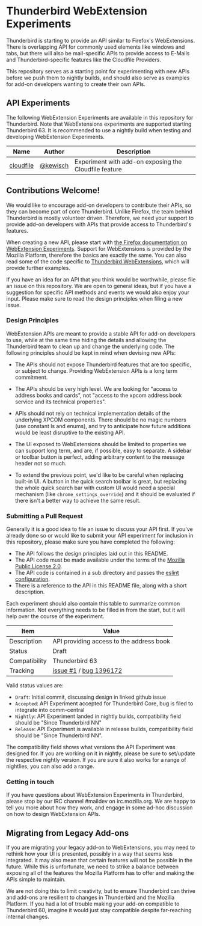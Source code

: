 Thunderbird WebExtension Experiments
====================================
Thunderbird is starting to provide an API similar to Firefox's WebExtensions. There is overlapping
API for commonly used elements like windows and tabs, but there will also be mail-specific APIs to
provide access to E-Mails and Thunderbird-specific features like the Cloudfile Providers.

This repository serves as a starting point for experimenting with new APIs before we push them to
nightly builds, and should also serve as examples for add-on developers wanting to create their own
APIs.

API Experiments
---------------
The following WebExtension Experiments are available in this repository for Thunderbird. Note that
WebExtensions experiments are supported starting Thunderbird 63. It is recommended to use a nightly
build when testing and developing WebExtension Experiments.

| Name                               | Author                                           | Description
| ---------------------------------- | ------------------------------------------------ | --------------
| [cloudfile](./cloudfile/)          | [@kewisch](https://github.com/kewisch/)          | Experiment with add-on exposing the Cloudfile feature


Contributions Welcome!
----------------------
We would like to encourage add-on developers to contribute their APIs, so they can become part of
core Thunderbird. Unlike Firefox, the team behind Thunderbird is mostly volunteer driven. Therefore,
we need your support to provide add-on developers with APIs that provide access to Thunderbird's
features.

When creating a new API, please start with [the Firefox documentation on WebExtension
Experiments](https://webextensions-experiments.readthedocs.io/en/latest/). Support for WebExtensions
is provided by the Mozilla Platform, therefore the basics are exactly the same. You can also read
some of the code specific to [Thunderbird
WebExtensions](https://searchfox.org/comm-central/source/mail/components/extensions/), which will
provide further examples.

If you have an idea for an API that you think would be worthwhile, please file an issue on this
repository. We are open to general ideas, but if you have a suggestion for specific API methods and
events we would also enjoy your input. Please make sure to read the design principles when filing a
new issue.

### Design Principles
WebExtension APIs are meant to provide a stable API for add-on developers to use, while at the same
time hiding the details and allowing the Thunderbird team to clean up and change the underlying
code. The following principles should be kept in mind when devising new APIs:

* The APIs should not expose Thunderbird features that are too specific, or subject to change.
  Providing WebExtension APIs is a long term commitment.

* The APIs should be very high level. We are looking for "access to address books and cards", not
  "access to the xpcom address book service and its technical properties".

* APIs should not rely on technical implementation details of the underlying XPCOM components. There
  should be no magic numbers (use constant ls and enums), and try to anticipate how future additions
  would be least disruptive to the existing API.

* The UI exposed to WebExtensions should be limited to properties we can support long term, and are,
  if possible, easy to separate. A sidebar or toolbar button is perfect, adding arbitrary content to
  the message header not so much.

* To extend the previous point, we'd like to be careful when replacing built-in UI. A button in the
  quick search toolbar is great, but replacing the whole quick search bar with custom UI would need
  a special mechanism (like `chrome_settings_override`) and it should be evaluated if there isn't a
  better way to achieve the same result.

### Submitting a Pull Request
Generally it is a good idea to file an issue to discuss your API first. If you've already done so or
would like to submit your API experiment for inclusion in this repository, please make sure you have
completed the following:

* The API follows the design principles laid out in this README.
* The API code must be made available under the terms of the
  [Mozilla Public License 2.0](https://www.mozilla.org/en-US/MPL/2.0/).
* The API code is contained in a sub directory and passes the [eslint configuration](.eslintrc.js).
* There is a reference to the API in this README file, along with a short description.

Each experiment should also contain this table to summarize common information. Not everything needs
to be filled in from the start, but it will help over the course of the experiment.

| Item          | Value
| ------------- | --------
| Description   | API providing access to the address book
| Status        | Draft
| Compatibility | Thunderbird 63
| Tracking      | [issue #1](https://github.com/thundernest/tb-web-ext-experiments/issues/1) / [bug 1396172](https://bugzilla.mozilla.org/show_bug.cgi?id=1396172)

Valid status values are:
* `Draft`: Initial commit, discussing design in linked github issue
* `Accepted`: API Experiment accepted for Thunderbird Core, bug is filed to integrate into comm-central
* `Nightly`: API Experiment landed in nightly builds, compatibility field should be "Since Thunderbird NN"
* `Release`: API Experiment is available in release builds, compatibility field should be "Since Thunderbird NN".

The compatibility field shows what versions the API Experiment was designed for. If you are working
on it in nightly, please be sure to set/update the respective nightly version. If you are sure it
also works for a range of nightlies, you can also add a range.

### Getting in touch
If you have questions about WebExtension Experiments in Thunderbird, please stop by our IRC channel
#maildev on irc.mozilla.org. We are happy to tell you more about how they work, and engage in some
ad-hoc discussion on how to design WebExtension APIs.

Migrating from Legacy Add-ons
-----------------------------
If you are migrating your legacy add-on to WebExtensions, you may need to rethink how your UI is
presented, possibly in a way that seems less integrated. It may also mean that certain features will
not be possible in the future. While this is unfortunate, we need to strike a balance between
exposing all of the features the Mozilla Platform has to offer and making the APIs simple to
maintain.

We are not doing this to limit creativity, but to ensure Thunderbird can thrive and add-ons are
resilient to changes in Thunderbird and the Mozilla Platform. If you had a lot of trouble making
your add-on compatible to Thunderbird 60, imagine it would just stay compatible despite far-reaching
internal changes.
